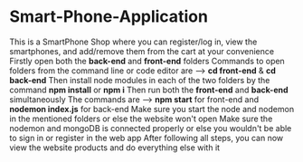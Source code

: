 # Smart-Phone-Application #

This is a SmartPhone Shop where you can register/log in, view the smartphones, and add/remove them from the cart at your convenience
Firstly open both the **back-end** and **front-end** folders
Commands to open folders from the command line or code editor are -->   **cd front-end**   &   **cd back-end**
Then install node modules in each of the two folders by the command  **npm install** or **npm i**
Then run both the **front-end** and **back-end** simultaneously
The commands are -->   **npm start**   for front-end    and    **nodemon index.js** for back-end
Make sure you start the node and nodemon in the mentioned folders or else the website won't open
Make sure the nodemon and mongoDB is connected properly or else you wouldn't be able to sign in or register in the web app
After following all steps, you can now view the website products and do everything else with it
